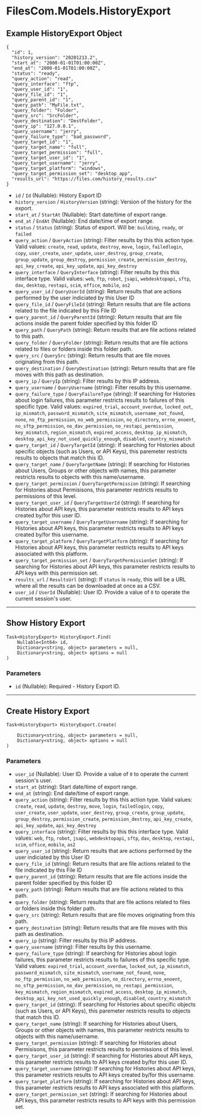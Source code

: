# FilesCom.Models.HistoryExport

## Example HistoryExport Object

```
{
  "id": 1,
  "history_version": "20201213.2",
  "start_at": "2000-01-01T01:00:00Z",
  "end_at": "2000-01-01T01:00:00Z",
  "status": "ready",
  "query_action": "read",
  "query_interface": "ftp",
  "query_user_id": "1",
  "query_file_id": "1",
  "query_parent_id": "1",
  "query_path": "MyFile.txt",
  "query_folder": "Folder",
  "query_src": "SrcFolder",
  "query_destination": "DestFolder",
  "query_ip": "127.0.0.1",
  "query_username": "jerry",
  "query_failure_type": "bad_password",
  "query_target_id": "1",
  "query_target_name": "full",
  "query_target_permission": "full",
  "query_target_user_id": "1",
  "query_target_username": "jerry",
  "query_target_platform": "windows",
  "query_target_permission_set": "desktop_app",
  "results_url": "https://files.com/history_results.csv"
}
```

* `id` / `Id`  (Nullable<Int64>): History Export ID
* `history_version` / `HistoryVersion`  (string): Version of the history for the export.
* `start_at` / `StartAt`  (Nullable<DateTime>): Start date/time of export range.
* `end_at` / `EndAt`  (Nullable<DateTime>): End date/time of export range.
* `status` / `Status`  (string): Status of export.  Will be: `building`, `ready`, or `failed`
* `query_action` / `QueryAction`  (string): Filter results by this this action type. Valid values: `create`, `read`, `update`, `destroy`, `move`, `login`, `failedlogin`, `copy`, `user_create`, `user_update`, `user_destroy`, `group_create`, `group_update`, `group_destroy`, `permission_create`, `permission_destroy`, `api_key_create`, `api_key_update`, `api_key_destroy`
* `query_interface` / `QueryInterface`  (string): Filter results by this this interface type. Valid values: `web`, `ftp`, `robot`, `jsapi`, `webdesktopapi`, `sftp`, `dav`, `desktop`, `restapi`, `scim`, `office`, `mobile`, `as2`
* `query_user_id` / `QueryUserId`  (string): Return results that are actions performed by the user indiciated by this User ID
* `query_file_id` / `QueryFileId`  (string): Return results that are file actions related to the file indicated by this File ID
* `query_parent_id` / `QueryParentId`  (string): Return results that are file actions inside the parent folder specified by this folder ID
* `query_path` / `QueryPath`  (string): Return results that are file actions related to this path.
* `query_folder` / `QueryFolder`  (string): Return results that are file actions related to files or folders inside this folder path.
* `query_src` / `QuerySrc`  (string): Return results that are file moves originating from this path.
* `query_destination` / `QueryDestination`  (string): Return results that are file moves with this path as destination.
* `query_ip` / `QueryIp`  (string): Filter results by this IP address.
* `query_username` / `QueryUsername`  (string): Filter results by this username.
* `query_failure_type` / `QueryFailureType`  (string): If searching for Histories about login failures, this parameter restricts results to failures of this specific type.  Valid values: `expired_trial`, `account_overdue`, `locked_out`, `ip_mismatch`, `password_mismatch`, `site_mismatch`, `username_not_found`, `none`, `no_ftp_permission`, `no_web_permission`, `no_directory`, `errno_enoent`, `no_sftp_permission`, `no_dav_permission`, `no_restapi_permission`, `key_mismatch`, `region_mismatch`, `expired_access`, `desktop_ip_mismatch`, `desktop_api_key_not_used_quickly_enough`, `disabled`, `country_mismatch`
* `query_target_id` / `QueryTargetId`  (string): If searching for Histories about specific objects (such as Users, or API Keys), this paremeter restricts results to objects that match this ID.
* `query_target_name` / `QueryTargetName`  (string): If searching for Histories about Users, Groups or other objects with names, this parameter restricts results to objects with this name/username.
* `query_target_permission` / `QueryTargetPermission`  (string): If searching for Histories about Permisisons, this parameter restricts results to permissions of this level.
* `query_target_user_id` / `QueryTargetUserId`  (string): If searching for Histories about API keys, this parameter restricts results to API keys created by/for this user ID.
* `query_target_username` / `QueryTargetUsername`  (string): If searching for Histories about API keys, this parameter restricts results to API keys created by/for this username.
* `query_target_platform` / `QueryTargetPlatform`  (string): If searching for Histories about API keys, this parameter restricts results to API keys associated with this platform.
* `query_target_permission_set` / `QueryTargetPermissionSet`  (string): If searching for Histories about API keys, this parameter restricts results to API keys with this permission set.
* `results_url` / `ResultsUrl`  (string): If `status` is `ready`, this will be a URL where all the results can be downloaded at once as a CSV.
* `user_id` / `UserId`  (Nullable<Int64>): User ID.  Provide a value of `0` to operate the current session's user.


---

## Show History Export

```
Task<HistoryExport> HistoryExport.Find(
    Nullable<Int64> id, 
    Dictionary<string, object> parameters = null,
    Dictionary<string, object> options = null
)
```

### Parameters

* `id` (Nullable<Int64>): Required - History Export ID.


---

## Create History Export

```
Task<HistoryExport> HistoryExport.Create(
    
    Dictionary<string, object> parameters = null,
    Dictionary<string, object> options = null
)
```

### Parameters

* `user_id` (Nullable<Int64>): User ID.  Provide a value of `0` to operate the current session's user.
* `start_at` (string): Start date/time of export range.
* `end_at` (string): End date/time of export range.
* `query_action` (string): Filter results by this this action type. Valid values: `create`, `read`, `update`, `destroy`, `move`, `login`, `failedlogin`, `copy`, `user_create`, `user_update`, `user_destroy`, `group_create`, `group_update`, `group_destroy`, `permission_create`, `permission_destroy`, `api_key_create`, `api_key_update`, `api_key_destroy`
* `query_interface` (string): Filter results by this this interface type. Valid values: `web`, `ftp`, `robot`, `jsapi`, `webdesktopapi`, `sftp`, `dav`, `desktop`, `restapi`, `scim`, `office`, `mobile`, `as2`
* `query_user_id` (string): Return results that are actions performed by the user indiciated by this User ID
* `query_file_id` (string): Return results that are file actions related to the file indicated by this File ID
* `query_parent_id` (string): Return results that are file actions inside the parent folder specified by this folder ID
* `query_path` (string): Return results that are file actions related to this path.
* `query_folder` (string): Return results that are file actions related to files or folders inside this folder path.
* `query_src` (string): Return results that are file moves originating from this path.
* `query_destination` (string): Return results that are file moves with this path as destination.
* `query_ip` (string): Filter results by this IP address.
* `query_username` (string): Filter results by this username.
* `query_failure_type` (string): If searching for Histories about login failures, this parameter restricts results to failures of this specific type.  Valid values: `expired_trial`, `account_overdue`, `locked_out`, `ip_mismatch`, `password_mismatch`, `site_mismatch`, `username_not_found`, `none`, `no_ftp_permission`, `no_web_permission`, `no_directory`, `errno_enoent`, `no_sftp_permission`, `no_dav_permission`, `no_restapi_permission`, `key_mismatch`, `region_mismatch`, `expired_access`, `desktop_ip_mismatch`, `desktop_api_key_not_used_quickly_enough`, `disabled`, `country_mismatch`
* `query_target_id` (string): If searching for Histories about specific objects (such as Users, or API Keys), this paremeter restricts results to objects that match this ID.
* `query_target_name` (string): If searching for Histories about Users, Groups or other objects with names, this parameter restricts results to objects with this name/username.
* `query_target_permission` (string): If searching for Histories about Permisisons, this parameter restricts results to permissions of this level.
* `query_target_user_id` (string): If searching for Histories about API keys, this parameter restricts results to API keys created by/for this user ID.
* `query_target_username` (string): If searching for Histories about API keys, this parameter restricts results to API keys created by/for this username.
* `query_target_platform` (string): If searching for Histories about API keys, this parameter restricts results to API keys associated with this platform.
* `query_target_permission_set` (string): If searching for Histories about API keys, this parameter restricts results to API keys with this permission set.
